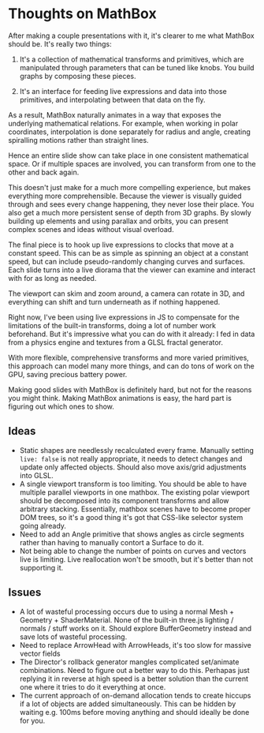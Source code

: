 Thoughts on MathBox
=======

After making a couple presentations with it, it's clearer to me what MathBox should be. It's really two things:

1) It's a collection of mathematical transforms and primitives, which are manipulated through parameters that can be tuned like knobs. You build graphs by composing these pieces.

2) It's an interface for feeding live expressions and data into those primitives, and interpolating between that data on the fly.

As a result, MathBox naturally animates in a way that exposes the underlying mathematical relations. For example, when working in polar coordinates, interpolation is done separately for radius and angle, creating spiralling motions rather than straight lines.

Hence an entire slide show can take place in one consistent mathematical space. Or if multiple spaces are involved, you can transform from one to the other and back again.

This doesn't just make for a much more compelling experience, but makes everything more comprehensible. Because the viewer is visually guided through and sees every change happening, they never lose their place. You also get a much more persistent sense of depth from 3D graphs. By slowly building up elements and using parallax and orbits, you can present complex scenes and ideas without visual overload.

The final piece is to hook up live expressions to clocks that move at a constant speed. This can be as simple as spinning an object at a constant speed, but can include pseudo-randomly changing curves and surfaces. Each slide turns into a live diorama that the viewer can examine and interact with for as long as needed.

The viewport can skim and zoom around, a camera can rotate in 3D, and everything can shift and turn underneath as if nothing happened.

Right now, I've been using live expressions in JS to compensate for the limitations of the built-in transforms, doing a lot of number work beforehand. But it's impressive what you can do with it already: I fed in data from a physics engine and textures from a GLSL fractal generator.

With more flexible, comprehensive transforms and more varied primitives, this approach can model many more things, and can do tons of work on the GPU, saving precious battery power.

Making good slides with MathBox is definitely hard, but not for the reasons you might think. Making MathBox animations is easy, the hard part is figuring out which ones to show.

Ideas
-----

 * Static shapes are needlessly recalculated every frame. Manually setting `live: false` is not really appropriate, it needs to detect changes and update only affected objects. Should also move axis/grid adjustments into GLSL.
 * A single viewport transform is too limiting. You should be able to have multiple parallel viewports in one mathbox. The existing polar viewport should be decomposed into its component transforms and allow arbitrary stacking. Essentially, mathbox scenes have to become proper DOM trees, so it's a good thing it's got that CSS-like selector system going already.
 * Need to add an Angle primitive that shows angles as circle segments rather than having to manually contort a Surface to do it.
 * Not being able to change the number of points on curves and vectors live is limiting. Live reallocation won't be smooth, but it's better than not supporting it.

Issues
-------
 * A lot of wasteful processing occurs due to using a normal Mesh + Geometry + ShaderMaterial. None of the built-in three.js lighting / normals / stuff works on it. Should explore BufferGeometry instead and save lots of wasteful processing.
 * Need to replace ArrowHead with ArrowHeads, it's too slow for massive vector fields
 * The Director's rollback generator mangles complicated set/animate combinations. Need to figure out a better way to do this. Perhapas just replying it in reverse at high speed is a better solution than the current one where it tries to do it everything at once.
 * The current approach of on-demand allocation tends to create hiccups if a lot of objects are added simultaneously. This can be hidden by waiting e.g. 100ms before moving anything and should ideally be done for you.
